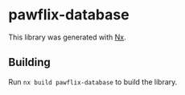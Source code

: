 # pawflix-database

This library was generated with [Nx](https://nx.dev).

## Building

Run `nx build pawflix-database` to build the library.
